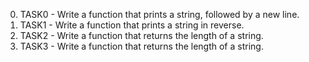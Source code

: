 0. TASK0 - Write a function that prints a string, followed by a new line.
1. TASK1 - Write a function that prints a string in reverse.
2. TASK2 - Write a function that returns the length of a string.
3. TASK3 - Write a function that returns the length of a string.

